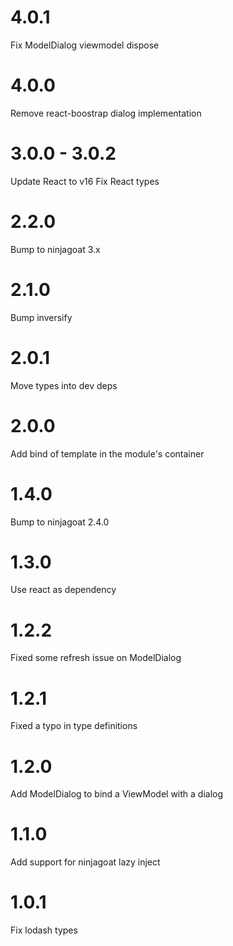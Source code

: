 # 4.0.1

Fix ModelDialog viewmodel dispose

# 4.0.0

Remove react-boostrap dialog implementation

# 3.0.0 - 3.0.2

Update React to v16
Fix React types

# 2.2.0

Bump to ninjagoat 3.x

# 2.1.0

Bump inversify

# 2.0.1

Move types into dev deps

# 2.0.0

Add bind of template in the module's container

# 1.4.0

Bump to ninjagoat 2.4.0

# 1.3.0

Use react as dependency

# 1.2.2
Fixed some refresh issue on ModelDialog

# 1.2.1
Fixed a typo in type definitions

# 1.2.0

Add ModelDialog to bind a ViewModel with a dialog

# 1.1.0

Add support for ninjagoat lazy inject

# 1.0.1

Fix lodash types